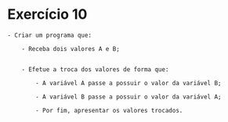 # Exercício 10

    - Criar um programa que:

        - Receba dois valores A e B;
        

        - Efetue a troca dos valores de forma que:

            - A variável A passe a possuir o valor da variável B;
            
            - A variável B passe a possuir o valor da variável A; 

            - Por fim, apresentar os valores trocados.